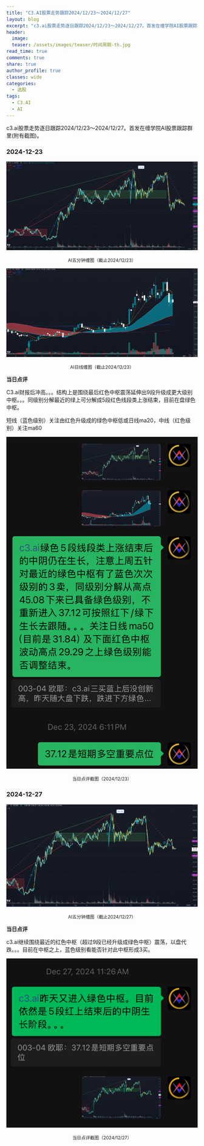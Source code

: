 ```yaml
---
title: "C3.AI股票走势跟踪2024/12/23～2024/12/27"
layout: blog
excerpt: "c3.ai股票走势逐日跟踪2024/12/23～2024/12/27。首发在缠学院AI股票跟踪群里(附有截图)。"
header:
  image: 
  teaser: /assets/images/teaser/时间周期-th.jpg
read_time: true
comments: true
share: true
author_profile: true
classes: wide
categories:
  - 选股
tags:
  - C3.AI
  - AI
---
```


c3.ai股票走势逐日跟踪2024/12/23～2024/12/27。首发在缠学院AI股票跟踪群里(附有截图)。

### 2024-12-23

![AI缠图](/assets/images/2024b/AI-20241223-m5-c.png)
<small><center>AI五分钟缠图（截止2024/12/23）</center></small>

![AI缠图](/assets/images/2024b/AI-20241223-day-j.png)
<small><center>AI日线缠图（截止2024/12/23）</center></small>

**当日点评**

C3.ai财报后冲高。。。结构上是围绕最后红色中枢震荡延伸出9段升级成更大级别中枢。。。同级别分解最近的绿上可分解成5段红色线段类上涨结束，目前在盘绿色中枢。

短线（蓝色级别）关注由红色升级成的绿色中枢低或日线ma20，中线（红色级别）关注ma60

![当日点评截图](/assets/images/2024b/AI-20241223-comments-1.jpg)
<small><center>当日点评截图（2024/12/23）</center></small>

### 2024-12-27

![AI缠图](/assets/images/2024b/AI-20241227-m5-c.jpeg)
<small><center>AI五分钟缠图（截止2024/12/27）</center></small>

**当日点评**

c3.ai继续围绕最近的红色中枢（超过9段已经升级成绿色中枢）震荡，以盘代跌。。。目前在中枢之上，蓝色级别看能否针对此中枢形成3买。

![当日点评截图](/assets/images/2024b/AI-20241227-comments-1.jpg)
<small><center>当日点评截图（2024/12/27）</center></small>
